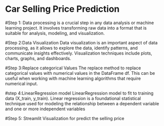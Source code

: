 # Car Selling Price Prediction
#Step 1: 
Data processing is a crucial step in any data analysis or machine learning project. It involves transforming raw data into a format that is suitable for analysis, modeling, and visualization.



#Step 2:Data Visualization
Data visualization is an important aspect of data processing, as it allows to explore the data, identify patterns, and communicate insights effectively. Visualization techniques include plots, charts, graphs, and dashboards.



#Step 3:Replace categorical Values
The replace method to replace categorical values with numerical values in the DataFrame df. This can be useful when working with machine learning algorithms that require numerical input.



#step 4:LinearRegression model 
LinearRegression model to fit to training data (X_train, y_train).
Linear regression is a foundational statistical technique used for modeling the relationship between a dependent variable and one or more independent variables



#Step 5: Streamlit Visualization for predict the selling price

